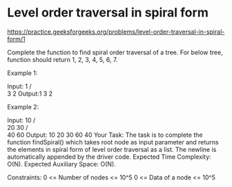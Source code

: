 # Level order traversal in spiral form


https://practice.geeksforgeeks.org/problems/level-order-traversal-in-spiral-form/1


Complete the function to find spiral order traversal of a tree. For below tree, function should return 1, 2, 3, 4, 5, 6, 7.


 
 

Example 1:

Input:
      1
    /   \
   3     2
Output:1 3 2

Example 2:

Input:
           10
         /     \
        20     30
      /    \
    40     60
Output: 10 20 30 60 40 
Your Task:
The task is to complete the function findSpiral() which takes root node as input parameter and returns the elements in spiral form of level order traversal as a list. The newline is automatically appended by the driver code.
Expected Time Complexity: O(N).
Expected Auxiliary Space: O(N).

Constraints:
0 <= Number of nodes <= 10^5
0 <= Data of a node <= 10^5
